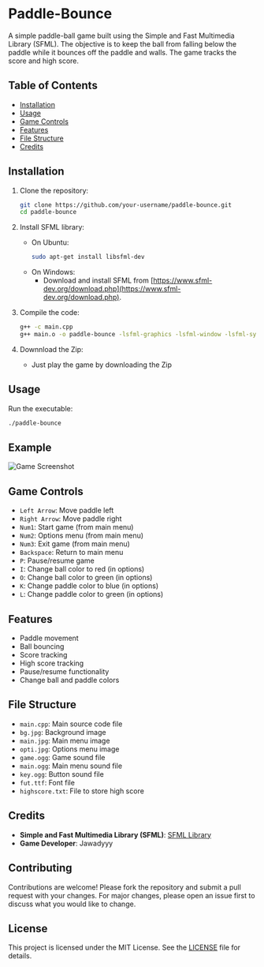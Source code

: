 # Paddle-Bounce 

A simple paddle-ball game built using the Simple and Fast Multimedia Library (SFML). The objective is to keep the ball from falling below the paddle while it bounces off the paddle and walls. The game tracks the score and high score.

## Table of Contents

- [Installation](#installation)
- [Usage](#usage)
- [Game Controls](#game-controls)
- [Features](#features)
- [File Structure](#file-structure)
- [Credits](#credits)

## Installation

1. Clone the repository:
    ```sh
    git clone https://github.com/your-username/paddle-bounce.git
    cd paddle-bounce
    ```
2. Install SFML library:
    - On Ubuntu:
        ```sh
        sudo apt-get install libsfml-dev
        ```
    - On Windows:
        - Download and install SFML from [https://www.sfml-dev.org/download.php](https://www.sfml-dev.org/download.php).

3. Compile the code:
    ```sh
    g++ -c main.cpp
    g++ main.o -o paddle-bounce -lsfml-graphics -lsfml-window -lsfml-system -lsfml-audio
    ```
  
4. Downnload the Zip:
    - Just play the game by downloading the Zip

## Usage

Run the executable:
```sh
./paddle-bounce
```

## Example
![Game Screenshot](Paddle-Bounce/content/Example.PNG)

## Game Controls

- `Left Arrow`: Move paddle left
- `Right Arrow`: Move paddle right
- `Num1`: Start game (from main menu)
- `Num2`: Options menu (from main menu)
- `Num3`: Exit game (from main menu)
- `Backspace`: Return to main menu
- `P`: Pause/resume game
- `I`: Change ball color to red (in options)
- `O`: Change ball color to green (in options)
- `K`: Change paddle color to blue (in options)
- `L`: Change paddle color to green (in options)

## Features

- Paddle movement
- Ball bouncing
- Score tracking
- High score tracking
- Pause/resume functionality
- Change ball and paddle colors

## File Structure

- `main.cpp`: Main source code file
- `bg.jpg`: Background image
- `main.jpg`: Main menu image
- `opti.jpg`: Options menu image
- `game.ogg`: Game sound file
- `main.ogg`: Main menu sound file
- `key.ogg`: Button sound file
- `fut.ttf`: Font file
- `highscore.txt`: File to store high score

## Credits

- **Simple and Fast Multimedia Library (SFML)**: [SFML Library](https://www.sfml-dev.org/)
- **Game Developer**: Jawadyyy


## Contributing

Contributions are welcome! Please fork the repository and submit a pull request with your changes. For major changes, please open an issue first to discuss what you would like to change.

## License

This project is licensed under the MIT License. See the [LICENSE](LICENSE) file for details.

